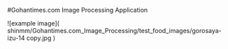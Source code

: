 #Gohantimes.com Image Processing Application

![example image](
        shinmm/Gohantimes.com_Image_Processing/test_food_images/gorosaya-izu-14 copy.jpg
        )
